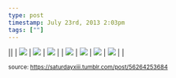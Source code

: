 ```yaml
---
type: post
timestamp: July 23rd, 2013 2:03pm
tags: [""]
---
```


||  | <img src="https://saturdayxiii.github.io/media/56264253684_1.png"/> | <img src="https://saturdayxiii.github.io/media/56264253684_2.png"/> | <img src="https://saturdayxiii.github.io/media/56264253684_3.png"/> |
| <img src="https://saturdayxiii.github.io/media/56264253684_4.png"/> | <img src="https://saturdayxiii.github.io/media/56264253684_5.png"/> | <img src="https://saturdayxiii.github.io/media/56264253684_6.png"/> |
 <img src="https://saturdayxiii.github.io/media/56264253684_7.png"/> |  |

<small>source: https://saturdayxiii.tumblr.com/post/56264253684</small>